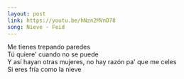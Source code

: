 ```yaml
---
layout: post
link: https://youtu.be/hNzn2MVnD78
song: Nieve - Feid
---
```

Me tienes trepando paredes  
Tú quiere' cuando no se puede  
Y así hayan otras mujeres, no hay razón pa' que me celes  
Si eres fría como la nieve  